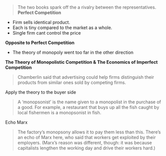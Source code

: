 > The two books spark off the a rivalry between the representatives.
__Perfect Competition__
- Firm sells identical product.
- Each is tiny compared to the market as a whole.
- Single firm cant control the price

__Opposite to Perfect Competition__
- The theory of monopoly went too far in the other direction

__The Theory of Monopolistic Competition & The Economics of Imperfect Competition__

> Chamberlin said that advertising could help firms distinguish their products from similar ones sold by competing firms.

Apply the theory to the buyer side
> A ‘monopsonist’ is the name given to a monopolist in the purchase of a good. For example, a restaurant that buys up all the fish caught by local fishermen is a monopsonist in fish.

Echo Marx
> The factory’s monopsony allows it to pay them less than this. There’s an echo of Marx here, who said that workers get exploited by their employers. (Marx’s reason was different, though: it was because capitalists lengthen the working day and drive their workers hard.)